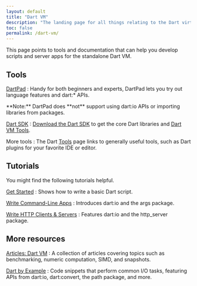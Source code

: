 ```yaml
---
layout: default
title: "Dart VM"
description: "The landing page for all things relating to the Dart virtual machine (Dart VM)"
toc: false
permalink: /dart-vm/
---
```


This page points to tools and documentation
that can help you develop scripts and server apps
for the standalone Dart VM.

## Tools

[DartPad]({{site.dartlang}}/tools/dartpad)
: Handy for both beginners and experts,
  DartPad lets you try out language features and dart:* APIs.

  <aside class="alert alert-info" markdown="1">
    **Note:** DartPad does **not** support using dart:io APIs or
    importing libraries from packages.
  </aside>

[Dart SDK](/tools/sdk)
: [Download the Dart SDK](/install/) to get the core Dart
  libraries and [Dart VM Tools](/dart-vm/tools/).

More tools
: The Dart [Tools](/tools/) page links to generally useful tools,
  such as Dart plugins for your favorite IDE or editor.

## Tutorials

You might find the following tutorials helpful.

[Get Started](/tutorials/dart-vm/get-started)
: Shows how to write a basic Dart script.

[Write Command-Line Apps](/tutorials/dart-vm/cmdline)
: Introduces dart:io and the args package.

[Write HTTP Clients & Servers](/tutorials/dart-vm/httpserver)
: Features dart:io and the http_server package.

## More resources

[Articles: Dart VM](/articles/dart-vm/)
: A collection of articles covering topics such as benchmarking,
  numeric computation, SIMD, and snapshots.

[Dart by Example](/dart-vm/dart-by-example/)
: Code snippets that perform common I/O tasks, featuring APIs from
  dart:io, dart:convert, the path package, and more.

